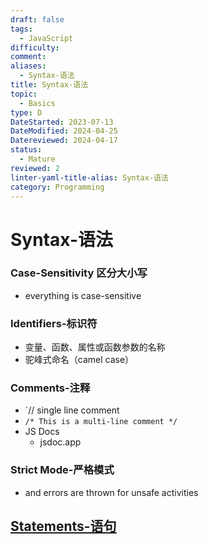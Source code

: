 ```yaml
---
draft: false
tags:
  - JavaScript
difficulty: 
comment: 
aliases:
  - Syntax-语法
title: Syntax-语法
topic:
  - Basics
type: D
DateStarted: 2023-07-13
DateModified: 2024-04-25
Datereviewed: 2024-04-17
status:
  - Mature
reviewed: 2
linter-yaml-title-alias: Syntax-语法
category: Programming
---
```


# Syntax-语法

### Case-Sensitivity 区分大小写

- everything is case-sensitive

### Identifiers-标识符

- 变量、函数、属性或函数参数的名称
- 驼峰式命名（camel case）

### Comments-注释

- `// single line comment
- `/* This is a multi-line comment */`
- JS Docs
  - jsdoc.app

### Strict Mode-严格模式

- and errors are thrown for unsafe activities

## [Statements-语句](Statements-语句)
